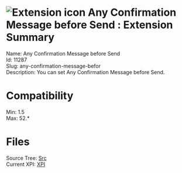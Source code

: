 # ![Extension icon](https://addons.thunderbird.net/static/img/addon-icons/default-64.png) Any Confirmation Message before Send : Extension Summary

Name: Any Confirmation Message before Send  
Id: 11287  
Slug: any-confirmation-message-befor  
Description: You can set Any Confirmation Message before Send.
  

# Compatibility
Min: 1.5  
Max: 52.*  

# Files

Source Tree: [Src](C:/Dev/Thunderbird/ThunderKdB/xall/xOther/11287-any-confirmation-message-befor/src)  
Current XPI: [XPI](C:/Dev/Thunderbird/ThunderKdB/xall/xOther/11287-any-confirmation-message-befor/xpi)  



